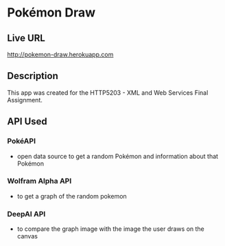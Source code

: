 ﻿# Pokémon Draw

## Live URL

http://pokemon-draw.herokuapp.com

## Description

This app was created for the HTTP5203 - XML and Web Services Final Assignment.

## API Used

### PokéAPI
- open data source to get a random Pokémon and information about that Pokémon

### Wolfram Alpha API
- to get a graph of the random pokemon

### DeepAI API
- to compare the graph image with the image the user draws on the canvas
